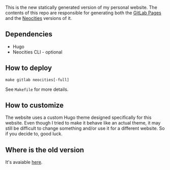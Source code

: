This is the new statically generated version of my personal website.
The contents of this repo are responsible for generating both the
[GitLab Pages] and the [Neocities] versions of it.

[GitLab Pages]: https://kirbykevinson.gitlab.io/
[Neocities]: https://kirbykevinson.neocities.org/

## Dependencies

* Hugo
* Neocities CLI - optional

## How to deploy

```
make gitlab neocities[-full]
```

See `Makefile` for more details.

## How to customize

The website uses a custom Hugo theme designed specifically for this
website. Even though I tried to make it behave like an actual theme,
it may still be difficult to change something and/or use it for a
different website. So if you decide to, good luck.

## Where is the old version

It's avaiable [here](https://gitlab.com/kirbykevinson/old-website).
